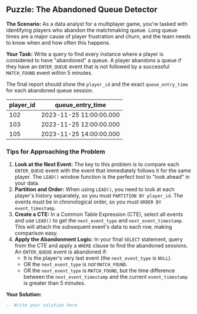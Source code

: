 ## Puzzle: The Abandoned Queue Detector

**The Scenario:** As a data analyst for a multiplayer game, you're tasked with identifying players who abandon the matchmaking queue. Long queue times are a major cause of player frustration and churn, and the team needs to know when and how often this happens.

**Your Task:** Write a query to find every instance where a player is considered to have "abandoned" a queue. A player abandons a queue if they have an `ENTER_QUEUE` event that is not followed by a successful `MATCH_FOUND` event within 5 minutes.

The final report should show the `player_id` and the exact `queue_entry_time` for each abandoned queue session.

| **player_id** | **queue_entry_time** |
| ------------------- | -------------------------- |
| 102                 | 2023-11-25 11:00:00.000    |
| 103                 | 2023-11-25 12:00:00.000    |
| 105                 | 2023-11-25 14:00:00.000    |

### Tips for Approaching the Problem

1. **Look at the Next Event:** The key to this problem is to compare each `ENTER_QUEUE` event with the event that immediately follows it for the same player. The `LEAD()` window function is the perfect tool to "look ahead" in your data.
2. **Partition and Order:** When using `LEAD()`, you need to look at each player's history separately, so you must `PARTITION BY player_id`. The events must be in chronological order, so you must `ORDER BY event_timestamp`.
3. **Create a CTE:** In a Common Table Expression (CTE), select all events and use `LEAD()` to get the `next_event_type` and `next_event_timestamp`. This will attach the subsequent event's data to each row, making comparison easy.
4. **Apply the Abandonment Logic:** In your final `SELECT` statement, query from the CTE and apply a `WHERE` clause to find the abandoned sessions. An `ENTER_QUEUE` event is abandoned if:
   * It is the player's very last event (the `next_event_type` is `NULL`).
   * OR the `next_event_type` is *not* `MATCH_FOUND`.
   * OR the `next_event_type` is `MATCH_FOUND`, but the time difference between the `next_event_timestamp` and the current `event_timestamp` is greater than 5 minutes.

**Your Solution:**

```sql
-- Write your solution here
```
